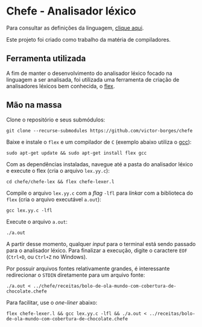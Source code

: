 # Chefe - Analisador léxico

Para consultar as definições da linguagem, [clique aqui](https://github.com/victor-borges/chefe).

Este projeto foi criado como trabalho da matéria de compiladores.

## Ferramenta utilizada

A fim de manter o desenvolvimento do analisador léxico focado na linguagem a ser analisada, foi utilizada uma ferramenta de criação de analisadores léxicos bem conhecida, o [flex](https://github.com/westes/flex/).

## Mão na massa

Clone o repositório e seus submódulos:

```shell
git clone --recurse-submodules https://github.com/victor-borges/chefe
```

Baixe e instale o `flex` e um compilador de `C` (exemplo abaixo utiliza o [gcc](https://gcc.gnu.org/)):

```shell
sudo apt-get update && sudo apt-get install flex gcc
```

Com as dependências instaladas, navegue até a pasta do analisador léxico e execute o flex (cria o arquivo `lex.yy.c`):

```shell
cd chefe/chefe-lex && flex chefe-lexer.l
```

Compile o arquivo `lex.yy.c` com a _flag_ `-lfl` para _linkar_ com a biblioteca do `flex` (cria o arquivo executável `a.out`):

```shell
gcc lex.yy.c -lfl
```

Execute o arquivo `a.out`:

```shell
./a.out
```

A partir desse momento, qualquer _input_ para o terminal está sendo passado para o analisador léxico. Para finalizar a execução, digite o caractere `EOF` (`Ctrl+D`, ou `Ctrl+Z` no Windows).

Por possuir arquivos fontes relativamente grandes, é interessante redirecionar o `STDIN` diretamente para um arquivo fonte:

```shell
./a.out < ../chefe/receitas/bolo-de-ola-mundo-com-cobertura-de-chocolate.chefe
```

Para facilitar, use o _one-liner_ abaixo:

```shell
flex chefe-lexer.l && gcc lex.yy.c -lfl && ./a.out < ../receitas/bolo-de-ola-mundo-com-cobertura-de-chocolate.chefe
```
